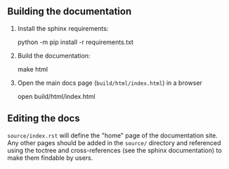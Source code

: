 ## Building the documentation

1. Install the sphinx requirements:

    python -m pip install -r requirements.txt

2. Build the documentation:

    make html

3. Open the main docs page (`build/html/index.html`) in a browser

    open build/html/index.html

## Editing the docs

`source/index.rst` will define the "home" page of the documentation site.
Any other pages should be added in the `source/` directory and referenced
using the toctree and cross-references (see the sphinx documentation) to
make them findable by users.
